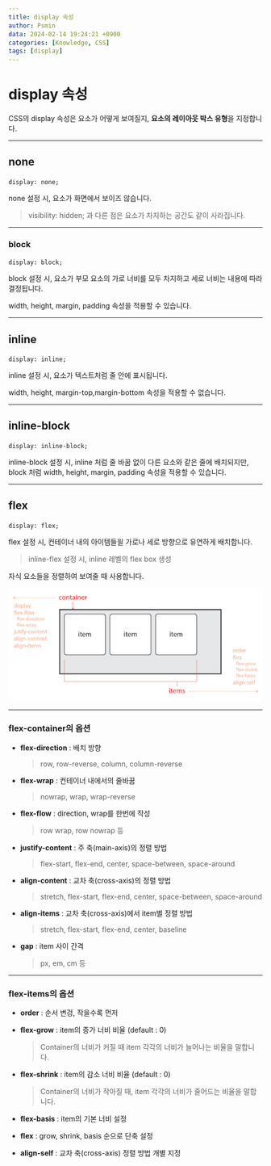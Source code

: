 ```yaml
---
title: display 속성
author: Psmin
data: 2024-02-14 19:24:21 +0900
categories: [Knowledge, CSS]
tags: [display]
---
```


# display 속성

CSS의 display 속성은 요소가 어떻게 보여질지, **요소의 레이아웃 박스 유형**을 지정합니다.

---

## none

`display: none;`

none 설정 시, 요소가 화면에서 보이즈 않습니다.

> visibility: hidden; 과 다른 점은 요소가 차지하는 공간도 같이 사라집니다.

---

### block

`display: block;`

block 설정 시, 요소가 부모 요소의 가로 너비를 모두 차지하고 세로 너비는 내용에 따라 결정됩니다.

width, height, margin, padding 속성을 적용할 수 있습니다.

---

## inline

`display: inline;`

inline 설정 시, 요소가 텍스트처럼 줄 안에 표시됩니다.

width, height, margin-top,margin-bottom 속성을 적용할 수 없습니다.

---

## inline-block

`display: inline-block;`

inline-block 설정 시, inline 처럼 줄 바꿈 없이 다른 요소와 같은 줄에 배치되지만, block 처럼 width, height, margin, padding 속성을 적용할 수 있습니다.

---

## flex

`display: flex;`

flex 설정 시, 컨테이너 내의 아이템들읠 가로나 세로 방향으로 유연하게 배치합니다.

> inline-flex 설정 시, inline 레벨의 flex box 생성

자식 요소들을 정렬하여 보여줄 때 사용합니다.

![flex-box](/assets/img/flex-box.png)

---

### flex-container의 옵션

- **flex-direction** : 배치 방향

  > row, row-reverse, column, column-reverse

- **flex-wrap** : 컨테이너 내에서의 줄바꿈

  > nowrap, wrap, wrap-reverse

- **flex-flow** : direction, wrap를 한번에 작성

  > row wrap, row nowrap 등

- **justify-content** : 주 축(main-axis)의 정렬 방법

  > flex-start, flex-end, center, space-between, space-around

- **align-content** : 교차 축(cross-axis)의 정렬 방법

  > stretch, flex-start, flex-end, center, space-between, space-around

- **align-items** : 교차 축(cross-axis)에서 item별 정렬 방법

  > stretch, flex-start, flex-end, center, baseline

- **gap** : item 사이 간격

  > px, em, cm 등

---

### flex-items의 옵션

- **order** : 순서 변겅, 작을수록 먼저

- **flex-grow** : item의 증가 너비 비율 (default : 0)

  > Container의 너비가 커질 때 item 각각의 너비가 늘어나는 비율을 말합니다.

- **flex-shrink** : item의 감소 너비 비율 (default : 0)

  > Container의 너비가 작아질 때, item 각각의 너비가 줄어드는 비율을 말합니다.

- **flex-basis** : item의 기본 너비 설정

- **flex** : grow, shrink, basis 순으로 단축 설정

- **align-self** : 교차 축(cross-axis) 정렬 방법 개별 지정
